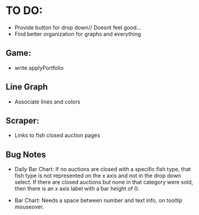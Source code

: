 # TO DO:
* Provide button for drop down// Doesnt feel good...
* Find better organization for graphs and everything

## Game:
* write applyPortfolio

## Line Graph
* Associate lines and colors

## Scraper:
* Links to fish closed auction pages

## Bug Notes
* Daily Bar Chart: If no auctions are closed with a specific fish type, that fish type is not represented on the x axis and not in the drop down select. If there are closed auctions but none in that category were sold, then there is an x axis label with a bar height of 0.

* Bar Chart: Needs a space between number and text info, on tooltip mouseover.





